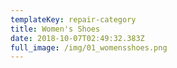```yaml
---
templateKey: repair-category
title: Women's Shoes
date: 2018-10-07T02:49:32.383Z
full_image: /img/01_womensshoes.png
---
```


